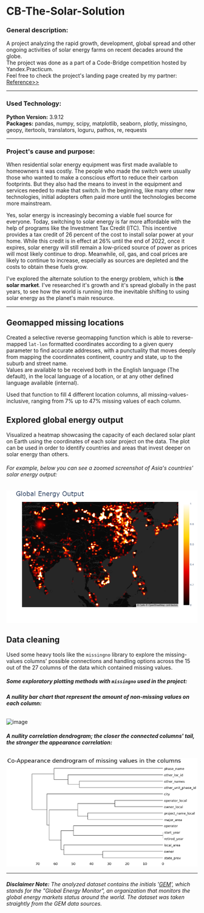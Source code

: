 # CB-The-Solar-Solution
### **General description:**
A project analyzing the rapid growth, development, global spread and other ongoing activities of solar energy farms on recent decades around the globe. <br>
The project was done as a part of a Code-Bridge competition hosted by Yandex.Practicum. <br>
Feel free to check the project's landing page created by my partner: [Reference>>](https://qiuhanzhou.github.io/CODEBRIDGE/)

---

### Used Technology:
**Python Version:** 3.9.12 <br>
**Packages:** pandas, numpy, scipy, matplotlib, seaborn, plotly, missingno, geopy, itertools, translators, loguru, pathos, re, requests

---
### **Project's cause and purpose:**
When residential solar energy equipment was first made available to homeowners it was costly. The people who made the switch were usually those who wanted to make a conscious effort to reduce their carbon footprints. But they also had the means to invest in the equipment and services needed to make that switch. In the beginning, like many other new technologies, initial adopters often paid more until the technologies become more mainstream.

Yes, solar energy is increasingly becoming a viable fuel source for everyone. Today, switching to solar energy is far more affordable with the help of programs like the Investment Tax Credit (ITC). This incentive provides a tax credit of 26 percent of the cost to install solar power at your home. While this credit is in effect at 26% until the end of 2022, once it expires, solar energy will still remain a low-priced source of power as prices will most likely continue to drop. Meanwhile, oil, gas, and coal prices are likely to continue to increase, especially as sources are depleted and the costs to obtain these fuels grow.

I've explored the alternate solution to the energy problem, which is **the solar market**. I've researched it's growth and it's spread globally in the past years, to see how the world is running into the inevitable shifting to using solar energy as the planet's main resource.

---
## Geomapped missing locations

Created a selective reverse geomapping function which is able to reverse-mapped `lat-lon` formatted coordinates according to a given query parameter to find accurate addresses, with a punctuality that moves deeply from mapping the coordinnates continent, country and state, up to the suburb and street name. <br>
Values are available to be received both in the English language (The default), in the local language of a location, or at any other defined language available (internal). <br>

Used that function to fill 4 different location columns, all missing-values-inclusive, ranging from 7% up to 47% missing values of each column. 


## Explored global energy output

Visualized a heatmap showcasing the capacity of each declared solar plant on Earth using the coordinates of each solar project on the data. The plot can be used in order to identify countries and areas that invest deeper on solar energy than others. <br>
###### *For example, below you can see a zoomed screenshot of Asia's countries' solar energy output:*<br>

![A zoomed look of china](https://github.com/liorleiba/CB-The-Solar-Solution/blob/solar-patch-2/images/newplot%20(1).png)


## Data cleaning

Used some heavy tools like the `missingno` library to explore the missing-values columns' possible connections and handling options across the 15 out of the 27 columns of the data which contained missing values.

##### Some exploratory plotting methods with `missingno` used in the project:

###### ***A nullity bar chart that represent the amount of non-missing values on each column:*** 
![image](https://user-images.githubusercontent.com/117908614/201458019-b539f62e-f3d3-42b1-b8aa-990ea1448d26.png)
###### ***A nullity correlation dendrogram; the closer the connected columns' tail, the stronger the appearance correlation:***
![image](https://github.com/liorleiba/CB-The-Solar-Solution/blob/solar-patch-2/images/image.png)

---

###### ***Disclaimer Note:*** *The analyzed dataset contains the initials '[GEM](#https://globalenergymonitor.org/)', which stands for the "Global Energy Monitor", an organization that monitors the global energy markets status around the world. The dataset was taken straightly from the GEM data sources.*

